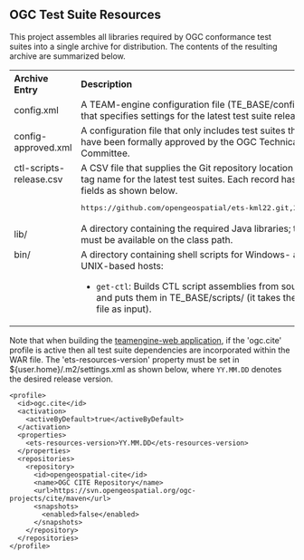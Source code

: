 ## OGC Test Suite Resources

This project assembles all libraries required by OGC conformance test suites 
into a single archive for distribution. The contents of the resulting archive 
are summarized below.

<table style="text-align: left;">
  <tr>
    <th>Archive Entry</th>
    <th>Description</th>
  </tr>
  <tr>
    <td>config.xml</td>
    <td>A TEAM-engine configuration file (TE_BASE/config.xml) that specifies 
    settings for the latest test suite releases.</td>
  </tr>
  <tr>
    <td>config-approved.xml</td>
    <td>A configuration file that only includes test suites that have been 
    formally approved by the OGC Technical Committee.</td>
  </tr>
  <tr>
    <td style="vertical-align: top">ctl-scripts-release.csv</td>
    <td>A CSV file that supplies the Git repository location and tag name for 
    the latest test suites. Each record has two fields as shown below.
      <pre>https://github.com/opengeospatial/ets-kml22.git,2.2-r10</pre>
    </td>
  </tr>
  <tr>
    <td>lib/</td>
    <td>A directory containing the required Java libraries; these must be available 
    on the class path.</td>
  </tr>
  <tr>
    <td style="vertical-align: top">bin/</td>
    <td>A directory containing shell scripts for Windows- and UNIX-based hosts:
    <ul>
      <li><code>get-ctl</code>: Builds CTL script assemblies from source and 
      puts them in TE_BASE/scripts/ (it takes the CSV file as input).</li>
    </ul>
    </td>
  </tr>
</table>

Note that when building the [teamengine-web application](https://github.com/opengeospatial/teamengine), 
if the 'ogc.cite' profile is active then all test suite dependencies are incorporated within 
the WAR file. The 'ets-resources-version' property must be set in ${user.home}/.m2/settings.xml 
as shown below, where `YY.MM.DD` denotes the desired release version.

    <profile>
      <id>ogc.cite</id>
      <activation>
        <activeByDefault>true</activeByDefault>
      </activation>
      <properties>
        <ets-resources-version>YY.MM.DD</ets-resources-version>
      </properties>
      <repositories>
        <repository>
          <id>opengeospatial-cite</id>
          <name>OGC CITE Repository</name>
          <url>https://svn.opengeospatial.org/ogc-projects/cite/maven</url>
          <snapshots>
            <enabled>false</enabled>
          </snapshots>
        </repository>
      </repositories>
    </profile>
